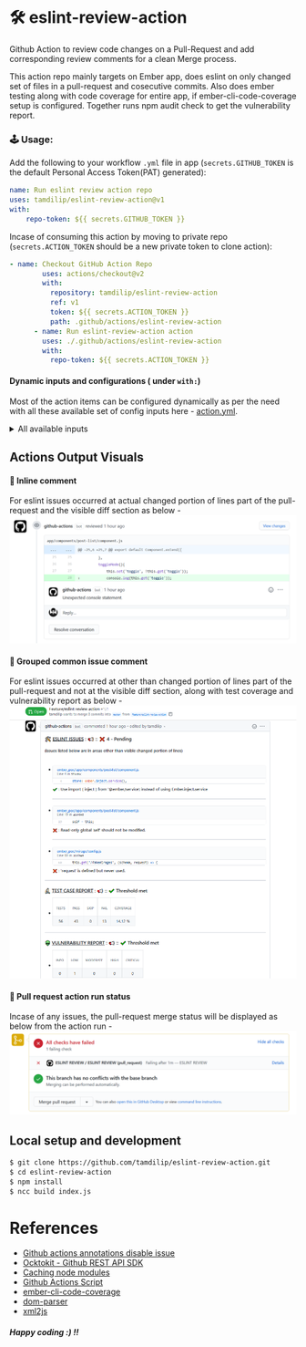 # 🛠 eslint-review-action
Github Action to review code changes on a Pull-Request and add corresponding review comments for a clean Merge process.

This action repo mainly targets on Ember app, does eslint on only changed set of files in a pull-request and cosecutive commits. Also does ember testing along with code coverage for entire app, if ember-cli-code-coverage setup is configured. Together runs npm audit check to get the vulnerability report.

### 🕹 Usage: 
Add the following to your workflow `.yml` file in app (`secrets.GITHUB_TOKEN` is the default Personal Access Token(PAT) generated):
```yaml
name: Run eslint review action repo
uses: tamdilip/eslint-review-action@v1
with:
    repo-token: ${{ secrets.GITHUB_TOKEN }}
```

Incase of consuming this action by moving to private repo (`secrets.ACTION_TOKEN` should be a new private token to clone action):
```yaml
- name: Checkout GitHub Action Repo
        uses: actions/checkout@v2
        with:
          repository: tamdilip/eslint-review-action
          ref: v1
          token: ${{ secrets.ACTION_TOKEN }}
          path: .github/actions/eslint-review-action
      - name: Run eslint-review-action action
        uses: ./.github/actions/eslint-review-action
        with:
          repo-token: ${{ secrets.ACTION_TOKEN }}
```

#### Dynamic inputs and configurations ( under `with:`)
Most of the action items can be configured dynamically as per the need with all these available set of config inputs here -  [action.yml](https://github.com/tamdilip/eslint-review-action/blob/master/action.yml).

<details>
<summary>All available inputs</summary>
<pre><code>
repo-token:
    description: 'Token used to interact with the Github API.'
    required: true
  bot-user-name:
    description: 'Set username of the token provide to filter out comments'
    required: false
    default: ''
  disable-eslint:
    description: 'Set true to stop linting.'
    required: false
    default: 'false'
  disable-ember-test:
    description: 'Set true to stop ember testing.'
    required: false
    default: 'false'
  disable-npm-audit:
    description: 'Set true to stop npm auditing.'
    required: false
    default: 'false'
  fail-on-test:
    description: 'Set true to fail the pull-request merge status, if ember test has failing test cases.'
    required: false
    default: 'false'
  disable-test-coverage:
    description: 'Set true to stop ember coverage execution, when ember test is enabled.'
    required: false
    default: 'false'
  test-coverage-threshold:
    description: 'Minimum test coverage percentage to pass the pull-request.'
    required: false
    default: '0'
  vulnerability-fail-on:
    description: 'Set vulnerability criteria to fail the pull-request merge status, OPTIONS: INFO/LOW/MODERATE/HIGH/CRITICAL'
    required: false
    default: ''
  pass-emoji:
    description: 'Emoji to indicate fixed eslint issue.'
    required: false
    default: '✔️'
  fail-emoji:
    description: 'Emoji to indicate failed eslint issue.'
    required: false
    default: '❌'
  info-emoji:
    description: 'Emoji to indicate status message.'
    required: false
    default: '📢'
  eslint-emoji:
    description: 'Emoji for eslint header label.'
    required: false
    default: '🛠'
  test-emoji:
    description: 'Emoji for test header label.'
    required: false
    default: '🔬'
  vulnerability-emoji:
    description: 'Emoji for vulnerability header label.'
    required: false
    default: '👽'
  eslint-report-header:
    description: 'Header text for Eslint issues.'
    required: false
    default: 'ESLINT ISSUES'
  test-report-header:
    description: 'Header text for Test case report.'
    required: false
    default: 'TEST CASE REPORT'
  vulnerability-report-header:
    description: 'Header text for node dependencies vulnerability report.'
    required: false
    default: 'VULNERABILITY REPORT'
  eslint-common-issues-disclaimer:
    description: 'Disclaimer text to explain about the common grouped set of eslint issue comment.'
    required: false
    default: 'issues listed below are in areas other than visible changed portion of lines'
</code></pre>
</details>

## Actions Output Visuals
#### 💬 Inline comment
For eslint issues occurred at actual changed portion of lines part of the pull-request and the visible diff section as below -
![Inline Comment](https://raw.githubusercontent.com/tamdilip/eslint-review-action/master/doc/Inline_Comment.png "Inline Comment")

#### 💬 Grouped common issue comment
For eslint issues occurred at other than changed portion of lines part of the pull-request and not at the visible diff section, along with test coverage and vulnerability report as below - 
![Grouped common issue comment](https://raw.githubusercontent.com/tamdilip/eslint-review-action/master/doc/Grouped_Issue_Comment.png "Grouped common issue comment")

#### 💬 Pull request action run status
Incase of any issues, the pull-request merge status will be displayed as below from the action run - 
![Pull request action run status](https://raw.githubusercontent.com/tamdilip/eslint-review-action/master/doc/Review_Action_Status.png "Pull request action run status")

## Local setup and development
```sh
$ git clone https://github.com/tamdilip/eslint-review-action.git
$ cd eslint-review-action
$ npm install
$ ncc build index.js
```

# References
 - [Github actions annotations disable issue](https://github.community/t/disable-github-actions-check-runs-from-annotating-files/118193)
 - [Ocktokit - Github REST API SDK](https://octokit.github.io/rest.js/v18)
 - [Caching node modules](https://help.github.com/en/actions/configuring-and-managing-workflows/caching-dependencies-to-speed-up-workflows)
 - [Github Actions Script](https://github.com/actions/github-script)
 - [ember-cli-code-coverage](https://github.com/kategengler/ember-cli-code-coverage)
 - [dom-parser](https://github.com/ershov-konst/dom-parser)
 - [xml2js](https://github.com/Leonidas-from-XIV/node-xml2js)

##### Happy coding :) !!
